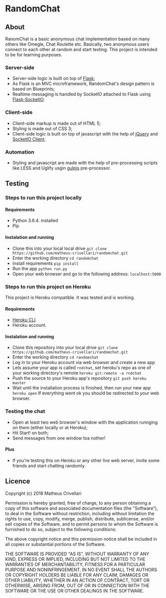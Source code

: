 # RandomChat
## About
RanomChat is a basic anonymous chat implementation based on many others like Omegle, Chat Roulette etc. 
Basically, two anonymous users connect to each other at random and start texting.
This project is intended to be for learning purposes.

### Server-side
- Server-side logic is built on top of [Flask](http://flask.pocoo.org/);
- As Flask is an MVC microframework, RandomChat's design pattern is based on Blueprints;
- Realtime messaging is handled by SocketIO attached to Flask using [Flask-SocketIO](http://flask-socketio.readthedocs.io/en/latest/).

### Client-side
- Client-side markup is made out of HTML 5;
- Styling is made out of CSS 3;
- Client-side logic is built on top of javascript with the help of [jQuery](https://jquery.com/) and [SocketIO Client](https://socket.io/);

### Automation
- Styling and javascript are made with the help of pre-processing scripts like LESS and Uglify usgin [gulpjs](https://gulpjs.com/) pre-processor.

## Testing
### Steps to run this project locally
#### Requirements
- Python 3.6.4. installed
- Pip

#### Instalation and running
- Clone this into your local local drive
	``` git clone https://github.com/matheus-crivellari/randomchat.git ```
- Enter the working directory
	``` cd randomchat ```
- Install requirements
	``` pip install ```
- Run the app
	``` python run.py ```
- Open your web browser and go to the following address:
	``` localhost:5000 ```

### Steps to run this project on Heroku
This project is Heroku compatible. It was tested and is working.

#### Requirements
- [Heroku CLI](https://devcenter.heroku.com/articles/heroku-cli#download-and-install).
- Heroku account.

#### Instalation and running
- Clone this repository into your local drive
	``` git clone https://github.com/matheus-crivellari/randomchat.git ```
- Enter the working directory
	``` cd randomchat ```
- Log in to your Heroku account via web browser and create a new app
- Lets assume your app is called ``` rndchat ```, set heroku's repo as one of your working directory's remote
	``` heroku git:remote -a rndchat ```
- Push the source to your Heroku app's repository
	``` git push heroku master ```
- Wait until the installation process is finished, then run your new app
	``` heroku open ```
	If everything went ok you should be redirected to your web browser.

### Testing the chat
- Open at least two web browser's window with the application runnging on them (either locally or at Heroku);
- Hit Start! on both;
- Send messages from one window toa nother!

#### Plus
- If you're testing this on Heroku or any other live web server, invite some friends and start chatting randomly.

## Licence
Copyright (c) 2018 Matheus Crivellari

Permission is hereby granted, free of charge, to any person obtaining a copy of this software and associated documentation files (the "Software"), to deal in the Software without restriction, including without limitation the rights to use, copy, modify, merge, publish, distribute, sublicense, and/or sell copies of the Software, and to permit persons to whom the Software is furnished to do so, subject to the following conditions:

The above copyright notice and this permission notice shall be included in all copies or substantial portions of the Software.

THE SOFTWARE IS PROVIDED "AS IS", WITHOUT WARRANTY OF ANY KIND, EXPRESS OR IMPLIED, INCLUDING BUT NOT LIMITED TO THE WARRANTIES OF MERCHANTABILITY, FITNESS FOR A PARTICULAR PURPOSE AND NONINFRINGEMENT. IN NO EVENT SHALL THE AUTHORS OR COPYRIGHT HOLDERS BE LIABLE FOR ANY CLAIM, DAMAGES OR OTHER LIABILITY, WHETHER IN AN ACTION OF CONTRACT, TORT OR OTHERWISE, ARISING FROM, OUT OF OR IN CONNECTION WITH THE SOFTWARE OR THE USE OR OTHER DEALINGS IN THE SOFTWARE.
